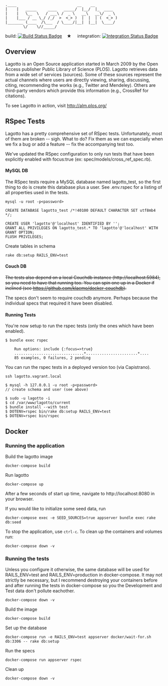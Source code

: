     .____                           __    __          
    |    |   _____     ____   _____/  |__/  |_  ____  
    |    |   \__  \   / ___\ /  _ \   __\   __\/  _ \ 
    |    |___ / __ \_/ /_/  >  <_> )  |  |  | (  <_> )
    |_______ (____  /\___  / \____/|__|  |__|  \____/ 
            \/    \//_____/                           


build: [![Build Status Badge]][Build Status]&#8193;&#9733;&#8193;
integration: [![Integration Status Badge]][Integration Status]

## Overview

Lagotto is an Open Source application started in March 2009 by the Open Access
publisher Public Library of Science (PLOS). Lagotto retrieves data from a wide
set of services (sources). Some of these sources represent the actual channels
where users are directly viewing, sharing, discussing, citing, recommending the
works (e.g., Twitter and Mendeley). Others are third-party vendors which provide
this information (e.g., CrossRef for citations).

To see Lagotto in action, visit http://alm.plos.org/

## RSpec Tests 

Lagotto has a pretty comprehensive set of RSpec tests. Unfortunately, most of
them are broken -- sigh. What to do? Fix them as we can especially when we fix a
bug or add a feature -- fix the accompanying test too.

We've updated the RSpec configuration to only run tests that have been
explicitly enabled with focus:true (ex: spec/models/cross_ref_spec.rb).


#### MySQL DB

The RSpec tests require a MySQL database named lagotto_test, so the first thing
to do is create this database plus a user. See .env.rspec for a listing of all
properties used in the tests.

    mysql -u root -p<password>

    CREATE DATABASE lagotto_test /*!40100 DEFAULT CHARACTER SET utf8mb4 */;

    CREATE USER 'lagotto'@'localhost' IDENTIFIED BY '';
    GRANT ALL PRIVILEGES ON lagotto_test.* TO 'lagotto'@'localhost' WITH GRANT OPTION;
    FLUSH PRIVILEGES;

Create tables in schema

    rake db:setup RAILS_ENV=test


#### Couch DB

~~The tests also depend on a local Couchdb instance (http://localhost:5984), so
you need to have that running too. You can spin one up in a Docker if inclined
(see https://github.com/klaemo/docker-couchdb).~~

The specs don't seem to require couchdb anymore. Perhaps because the individual
specs that required it have been disabled.


#### Running Tests

You're now setup to run the rspec tests (only the ones which have been enabled).

    $ bundle exec rspec

        Run options: include {:focus=>true}
        ...............................*.......................*....
        85 examples, 0 failures, 2 pending


You can run the rspec tests in a deployed version too (via Capistrano).

    ssh lagotto.vagrant.local

    $ mysql -h 127.0.0.1 -u root -p<password>
    // create schema and user (see above)

    $ sudo -u lagotto -i
    $ cd /var/www/lagotto/current
    $ bundle install --with test
    $ DOTENV=rspec bin/rake db:setup RAILS_ENV=test
    $ DOTENV=rspec bin/rspec

## Docker

### Running the application

Build the lagotto image
```
docker-compose build
```
Run lagotto
```
docker-compose up
```
After a few seconds of start up time, navigate to http://localhost:8080 in your
browser.

If you would like to initialize some seed data, run
```
docker-compose exec -e SEED_SOURCES=true appserver bundle exec rake db:seed
```

To stop the application, use `ctrl-c`. To clean up the containers and volumes run:
```
docker-compose down -v
```

### Running the tests

Unless you configure it otherwise, the same database will be used for 
RAILS_ENV=test and RAILS_ENV=production in docker-compose. It may not strictly 
be necessary, but I recommend destroying your containers before and after 
running the tests in docker-compose so you the Development and Test data don't
pollute eachother.
```
docker-compose down -v
```
Build the image
```
docker-compose build
```
Set up the database
```
docker-compose run -e RAILS_ENV=test appserver docker/wait-for.sh db:3306 -- rake db:setup
```
Run the specs
```
docker-compose run appserver rspec
```
Clean up
```
docker-compose down -v
```

[Build Status]: https://teamcity.plos.org/teamcity/viewType.html?buildTypeId=Alm_LagottoRspecTests
[Build Status Badge]: https://teamcity.plos.org/teamcity/app/rest/builds/buildType:(id:Alm_LagottoRspecTests)/statusIcon.svg

[Integration Status]: https://teamcity.plos.org/teamcity/viewType.html?buildTypeId=IntegrationTests_LagottoDev
[Integration Status Badge]: https://teamcity.plos.org/teamcity/app/rest/builds/buildType:(id:IntegrationTests_LagottoDev)/statusIcon.svg
